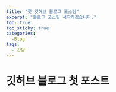 ```yaml
---
title: "첫 깃허브 블로그 포스팅"
excerpt: "블로그 포스팅 시작하겠습니다."
toc: true
toc_sticky: true
categories:
  -Blog
tags:
  - 잡담
---
```

# 깃허브 블로그 첫 포스트
